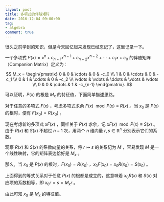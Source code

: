```yaml
---
layout: post
title: 多项式的伴随矩阵
date: 2016-12-04 09:00:00
tag:
- algebra
comment: true
---
```


很久之前学到的知识，但是今天回忆起来发现已经忘记了，这里记录一下。

一个多项式 $P(x) = x^n+c_{n-1}x^{n-1}+c_{n-2}x^{n-2}+\cdots+c_1x+c_0$ 的伴随矩阵（Companion Matrix）定义为：

$$
M_x = \begin{pmatrix}
0 & 0 & \cdots & 0 & -c_0 \\\
1 & 0 & \cdots & 0 & -c_1 \\\
0 & 1 & \cdots & 0 & -c_2 \\\
\vdots & \vdots & \ddots & \vdots & \vdots \\\
0 & 0 & \cdots & 1 & -c_{n-1}
\end{pmatrix}.
$$

可以证明，$P(x)$ 的根是 $M_x$ 的特征值，下面简单描述思路。

对于任意的多项式 $F(x)$ ，考虑多项式求余 $F(x)\mod P(x)\equiv R(x)$ 。当 $x_0$ 是 $P(x)$ 的根时，便有 $F(x_0)=R(x_0)$ 。

现在考虑新的多项式 $xF(x)$ ，同样关于 $P(x)$ 求余，记 $xF(x)\mod P(x)\equiv S(x)$ 。由于 $R(x)$ 和 $S(x)$ 不超过 $n-1$ 次，用两个 $n$ 维向量 $r, s\in\mathbb{R}^n$ 分别表示它们的系数。

观察 $R(x)$ 和 $S(x)$ 的系数向量的关系，将 $r \mapsto s$ 的关系记为 $M$ ，容易发现 $M$ 是一个线性映射，它的矩阵表达恰好是 $M_x$ 。

那么，当 $x_0$ 是 $P(x)$ 的根时，$F(x_0) = R(x_0)$ ，$x_0F(x_0) = x_0R(x_0) = S(x_0)$ 。

上面得到的等式关系对于任意 $P(x)$ 的根都是成立的，这意味着 $x_0R(x)$ 和 $S(x)$ 对应项的系数相等，即 $x_0r = s = M_x r$ 。

由此可知 $x_0$ 是 $M_x$ 的特征值。
